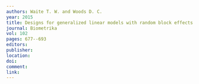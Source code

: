 ```yaml
---
authors: Waite T. W. and Woods D. C. 
year: 2015 
title: Designs for generalized linear models with random block effects via information matrix approximations 
journal: Biometrika 
vol: 102 
pages: 677--693 
editors: 
publisher: 
location: 
doi: 
comment: 
link: 
---
```

 
